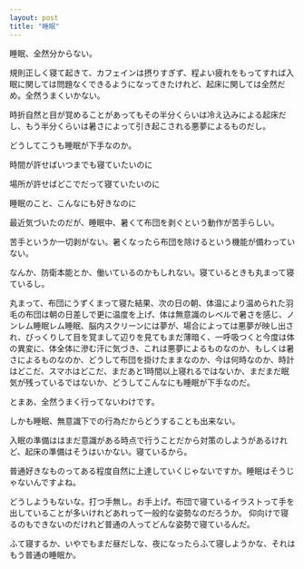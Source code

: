 ```yaml
---
layout: post
title: "睡眠"
---
```


睡眠、全然分からない。

規則正しく寝て起きて、カフェインは摂りすぎず、程よい疲れをもってすれば入眠に関しては問題なくできるようになってきたけれど、起床に関しては全然だめ。全然うまくいかない。

時折自然と目が覚めることがあってもその半分くらいは冷え込みによる起床だし、もう半分くらいは暑さによって引き起こされる悪夢によるものだし。

どうしてこうも睡眠が下手なのか。

時間が許せばいつまでも寝ていたいのに

場所が許せばどこでだって寝ていたいのに

睡眠のこと、こんなにも好きなのに

最近気づいたのだが、睡眠中、暑くて布団を剥ぐという動作が苦手らしい。

苦手というか一切剥がない。暑くなったら布団を除けるという機能が備わっていない。

なんか、防衛本能とか、働いているのかもしれない。寝ているときも丸まって寝ているし。

丸まって、布団にうずくまって寝た結果、次の日の朝、体温により温められた羽毛の布団は朝の日差しで更に温度を上げ、体は無意識のレベルで暑さを感じ、ノンレム睡眠レム睡眠、脳内スクリーンには夢が、場合によっては悪夢が映し出され、びっくりして目を覚まして辺りを見てもまだ薄暗く、一呼吸つくと今度は体の異変に、体全体に滲む汗に気づき、これは悪夢によるものなのか、もしくは暑さによるものなのか、どうして布団を掛けたままなのか、今は何時なのか、時計はどこだ、スマホはどこだ、まだあと1時間以上寝れるではないか、まだまだ眠気が残っているではないか、どうしてこんなにも睡眠が下手なのだ。

とまあ、全然うまく行ってないわけです。

しかも睡眠、無意識下での行為だからどうすることも出来ない。

入眠の準備ははまだ意識がある時点で行うことだから対策のしようがあるけれど、起床の準備はそうはいかない。寝ているから。

普通好きなものってある程度自然に上達していくじゃないですか。睡眠はそうじゃないんですよね。

どうしようもないな。打つ手無し。お手上げ。布団で寝ているイラストって手を出していることが多いけれどあれって一般的な姿勢なのだろうか。
仰向けで寝るのもできないのだけれど普通の人ってどんな姿勢で寝ているんだ。

ふて寝するか、いやでもまだ昼だしな、夜になったらふて寝しようかな、それはもう普通の睡眠か。


